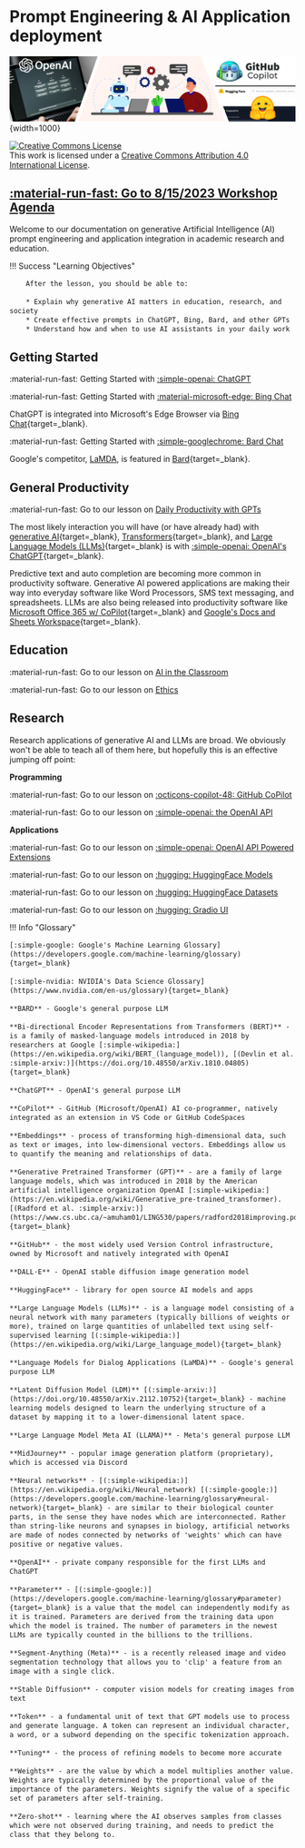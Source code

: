 # Prompt Engineering & AI Application deployment

![banner](assets/banner3_ai.png){width=1000}

<a rel="license" href="http://creativecommons.org/licenses/by/4.0/"><img alt="Creative Commons License" style="border-width:0" src="https://i.creativecommons.org/l/by/4.0/88x31.png" /></a><br />This work is licensed under a <a rel="license" href="http://creativecommons.org/licenses/by/4.0/">Creative Commons Attribution 4.0 International License</a>.

## [:material-run-fast: Go to 8/15/2023 Workshop Agenda](agenda.md)

Welcome to our documentation on generative Artificial Intelligence (AI) prompt engineering and application integration in academic research and education.

!!! Success "Learning Objectives"

        After the lesson, you should be able to:
        
        * Explain why generative AI matters in education, research, and society
        * Create effective prompts in ChatGPT, Bing, Bard, and other GPTs
        * Understand how and when to use AI assistants in your daily work

## Getting Started

:material-run-fast: Getting Started with [:simple-openai: ChatGPT](chatgpt.md)

:material-run-fast: Getting Started with [:material-microsoft-edge: Bing Chat](bing.md)

ChatGPT is integrated into Microsoft's Edge Browser via [Bing Chat](https://www.bing.com/new?form=MY0291&OCID=MY0291){target=_blank}. 

:material-run-fast: Getting Started with [:simple-googlechrome: Bard Chat](bard.md) 

Google's competitor, [LaMDA](https://blog.google/technology/ai/lamda/), is featured in [Bard](https://bard.google.com/){target=_blank}. 

## General Productivity

:material-run-fast: Go to our lesson on [Daily Productivity with GPTs](daily-productivity.md)

The most likely interaction you will have (or have already had) with [generative AI](https://en.wikipedia.org/wiki/Generative_artificial_intelligence){target=_blank}, [Transformers](https://en.wikipedia.org/wiki/Transformer_(machine_learning_model)){target=_blank}, and [Large Language Models (LLMs)](https://en.wikipedia.org/wiki/Large_language_model){target=_blank} is with [:simple-openai: OpenAI's ChatGPT](https://chat.openai.com/){target=_blank}. 

Predictive text and auto completion are becoming more common in productivity software. Generative AI powered applications are making their way into everyday software like Word Processors, SMS text messaging, and spreadsheets. LLMs are also being released into productivity software like [Microsoft Office 365 w/ CoPilot](https://blogs.microsoft.com/blog/2023/03/16/introducing-microsoft-365-copilot-your-copilot-for-work/){target=_blank} and [Google's Docs and Sheets Workspace](https://workspace.google.com/blog/product-announcements/generative-ai){target=_blank}.

## Education

:material-run-fast: Go to our lesson on [AI in the Classroom](education.md)

:material-run-fast: Go to our lesson on [Ethics](ethics.md)



## Research

Research applications of generative AI and LLMs are broad. We obviously won't be able to teach all of them here, but hopefully this is an effective jumping off point:

**Programming**

:material-run-fast: Go to our lesson on [:octicons-copilot-48: GitHub CoPilot](github_copilot.md)

:material-run-fast: Go to our lesson on  [:simple-openai: the OpenAI API](openai_api.md)

**Applications**

:material-run-fast: Go to our lesson on  [:simple-openai: OpenAI API Powered Extensions](openai_extensions.md)

:material-run-fast: Go to our lesson on  [:hugging: HuggingFace Models](huggingface_models.md)

:material-run-fast: Go to our lesson on  [:hugging: HuggingFace Datasets](huggingface_datasets.md)

:material-run-fast: Go to our lesson on  [:hugging: Gradio UI](huggingface_gradio.md)


!!! Info "Glossary"

    [:simple-google: Google's Machine Learning Glossary](https://developers.google.com/machine-learning/glossary){target=_blank}

    [:simple-nvidia: NVIDIA's Data Science Glossary](https://www.nvidia.com/en-us/glossary){target=_blank}

    **BARD** - Google's general purpose LLM

    **Bi-directional Encoder Representations from Transformers (BERT)** - is a family of masked-language models introduced in 2018 by researchers at Google [:simple-wikipedia:](https://en.wikipedia.org/wiki/BERT_(language_model)), [(Devlin et al. :simple-arxiv:)](https://doi.org/10.48550/arXiv.1810.04805){target=_blank}

    **ChatGPT** - OpenAI's general purpose LLM

    **CoPilot** - GitHub (Microsoft/OpenAI) AI co-programmer, natively integrated as an extension in VS Code or GitHub CodeSpaces

    **Embeddings** - process of transforming high-dimensional data, such as text or images, into low-dimensional vectors. Embeddings allow us to quantify the meaning and relationships of data. 
     
    **Generative Pretrained Transformer (GPT)** - are a family of large language models, which was introduced in 2018 by the American artificial intelligence organization OpenAI [:simple-wikipedia:](https://en.wikipedia.org/wiki/Generative_pre-trained_transformer). [(Radford et al. :simple-arxiv:)](https://www.cs.ubc.ca/~amuham01/LING530/papers/radford2018improving.pdf){target=_blank}

    **GitHub** - the most widely used Version Control infrastructure, owned by Microsoft and natively integrated with OpenAI

    **DALL·E** - OpenAI stable diffusion image generation model
    
    **HuggingFace** - library for open source AI models and apps

    **Large Language Models (LLMs)** - is a language model consisting of a neural network with many parameters (typically billions of weights or more), trained on large quantities of unlabelled text using self-supervised learning [(:simple-wikipedia:)](https://en.wikipedia.org/wiki/Large_language_model){target=_blank}

    **Language Models for Dialog Applications (LaMDA)** - Google's general purpose LLM
    
    **Latent Diffusion Model (LDM)** [(:simple-arxiv:)](https://doi.org/10.48550/arXiv.2112.10752){target=_blank} - machine learning models designed to learn the underlying structure of a dataset by mapping it to a lower-dimensional latent space.

    **Large Language Model Meta AI (LLAMA)** - Meta's general purpose LLM

    **MidJourney** - popular image generation platform (proprietary), which is accessed via Discord

    **Neural networks** - [(:simple-wikipedia:)](https://en.wikipedia.org/wiki/Neural_network) [(:simple-google:)](https://developers.google.com/machine-learning/glossary#neural-network){target=_blank} - are similar to their biological counter parts, in the sense they have nodes which are interconnected. Rather than string-like neurons and synapses in biology, artificial networks are made of nodes connected by networks of 'weights' which can have positive or negative values.

    **OpenAI** - private company responsible for the first LLMs and ChatGPT

    **Parameter** - [(:simple-google:)](https://developers.google.com/machine-learning/glossary#parameter){target=_blank} is a value that the model can independently modify as it is trained. Parameters are derived from the training data upon which the model is trained. The number of parameters in the newest LLMs are typically counted in the billions to the trillions.

    **Segment-Anything (Meta)** - is a recently released image and video segmentation technology that allows you to 'clip' a feature from an image with a single click. 

    **Stable Diffusion** - computer vision models for creating images from text

    **Token** - a fundamental unit of text that GPT models use to process and generate language. A token can represent an individual character, a word, or a subword depending on the specific tokenization approach.

    **Tuning** - the process of refining models to become more accurate

    **Weights** - are the value by which a model multiplies another value. Weights are typically determined by the proportional value of the importance of the parameters. Weights signify the value of a specific set of parameters after self-training.

    **Zero-shot** - learning where the AI observes samples from classes which were not observed during training, and needs to predict the class that they belong to. 

